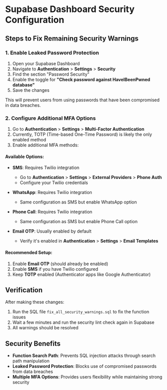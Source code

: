 # Supabase Dashboard Security Configuration

## Steps to Fix Remaining Security Warnings

### 1. Enable Leaked Password Protection

1. Open your Supabase Dashboard
2. Navigate to **Authentication** > **Settings** > **Security**
3. Find the section "Password Security"
4. Enable the toggle for **"Check password against HaveIBeenPwned database"**
5. Save the changes

This will prevent users from using passwords that have been compromised in data breaches.

### 2. Configure Additional MFA Options

1. Go to **Authentication** > **Settings** > **Multi-Factor Authentication**
2. Currently, TOTP (Time-based One-Time Password) is likely the only enabled method
3. Enable additional MFA methods:

#### Available Options:
- **SMS**: Requires Twilio integration
  - Go to **Authentication** > **Settings** > **External Providers** > **Phone Auth**
  - Configure your Twilio credentials
  
- **WhatsApp**: Requires Twilio integration
  - Same configuration as SMS but enable WhatsApp option
  
- **Phone Call**: Requires Twilio integration  
  - Same configuration as SMS but enable Phone Call option

- **Email OTP**: Usually enabled by default
  - Verify it's enabled in **Authentication** > **Settings** > **Email Templates**

#### Recommended Setup:
1. Enable **Email OTP** (should already be enabled)
2. Enable **SMS** if you have Twilio configured
3. Keep **TOTP** enabled (Authenticator apps like Google Authenticator)

## Verification

After making these changes:
1. Run the SQL file `fix_all_security_warnings.sql` to fix the function issues
2. Wait a few minutes and run the security lint check again in Supabase
3. All warnings should be resolved

## Security Benefits

- **Function Search Path**: Prevents SQL injection attacks through search path manipulation
- **Leaked Password Protection**: Blocks use of compromised passwords from data breaches  
- **Multiple MFA Options**: Provides users flexibility while maintaining strong security
